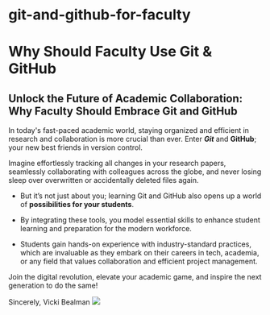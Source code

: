 # git-and-github-for-faculty

# Why Should Faculty Use Git & GitHub
## Unlock the Future of Academic Collaboration: Why Faculty Should Embrace Git and GitHub
In today's fast-paced academic world, staying organized and efficient in research and collaboration is more crucial than ever. Enter ***Git*** and **GitHub**; your new best friends in version control. 

Imagine effortlessly tracking all changes in your research papers, seamlessly collaborating with colleagues across the globe, and never losing sleep over overwritten or accidentally deleted files again.
- But it’s not just about you; learning Git and GitHub also opens up a world of **possibilities for your students**. 

- By integrating these tools, you model essential skills to enhance student learning and preparation for the modern workforce. 

- Students gain hands-on experience with industry-standard practices, which are invaluable as they embark on their careers in tech, academia, or any field that values collaboration and efficient project management.

Join the digital revolution, elevate your academic game, and inspire the next generation to do the same!

Sincerely,
Vicki Bealman
![](/Users/vickibealman/Desktop/git-and-github-for-faculty/images/Vicki-Transparent.jpg)